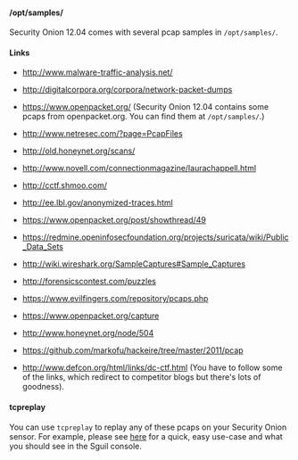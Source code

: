 #### /opt/samples/ ####

Security Onion 12.04 comes with several pcap samples in `/opt/samples/`.

#### Links ####

  * http://www.malware-traffic-analysis.net/

  * http://digitalcorpora.org/corpora/network-packet-dumps

  * https://www.openpacket.org/ (Security Onion 12.04 contains some pcaps from openpacket.org.  You can find them at `/opt/samples/`.)

  * http://www.netresec.com/?page=PcapFiles

  * http://old.honeynet.org/scans/

  * http://www.novell.com/connectionmagazine/laurachappell.html

  * http://cctf.shmoo.com/

  * http://ee.lbl.gov/anonymized-traces.html

  * https://www.openpacket.org/post/showthread/49

  * https://redmine.openinfosecfoundation.org/projects/suricata/wiki/Public_Data_Sets

  * http://wiki.wireshark.org/SampleCaptures#Sample_Captures

  * http://forensicscontest.com/puzzles

  * https://www.evilfingers.com/repository/pcaps.php

  * https://www.openpacket.org/capture

  * http://www.honeynet.org/node/504

  * https://github.com/markofu/hackeire/tree/master/2011/pcap

  * http://www.defcon.org/html/links/dc-ctf.html  (You have to follow some of the links, which redirect to competitor blogs but there's lots of goodness).

#### tcpreplay ####
You can use `tcpreplay` to replay any of these pcaps on your Security Onion sensor.  For example, please see
[here](http://blog.securityonion.net/2011/01/introduction-to-sguil-and-squert-part-3.html) for a quick, easy use-case and what you should see in the Sguil console.